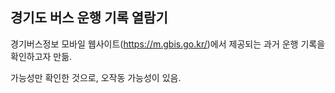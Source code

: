 
경기도 버스 운행 기록 열람기
----

경기버스정보 모바일 웹사이트(<https://m.gbis.go.kr/>)에서 제공되는 과거 운행 기록을 확인하고자 만듦.

가능성만 확인한 것으로, 오작동 가능성이 있음.
